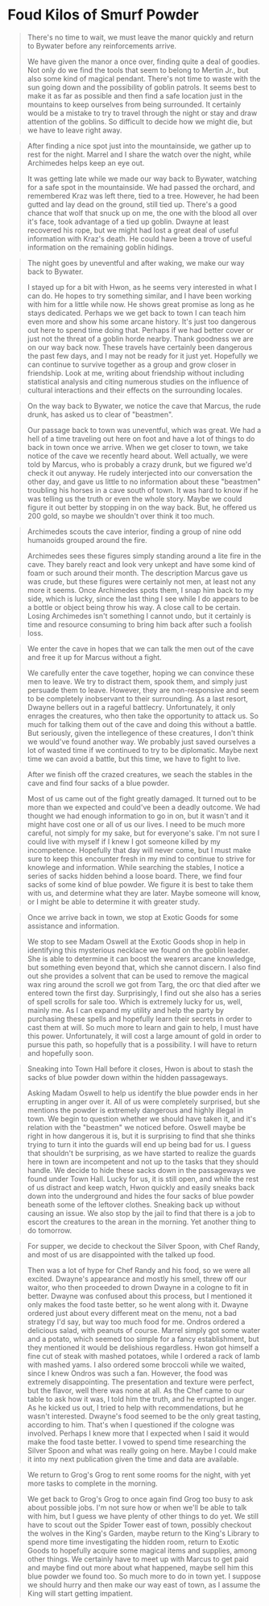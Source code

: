 # Foud Kilos of Smurf Powder

>There's no time to wait, we must leave the manor quickly and return to Bywater before any reinforcements arrive.
>
>We have given the manor a once over, finding quite a deal of goodies. Not only do we find the tools that seem to belong to Mertin Jr., but also some kind of magical pendant. There's not time to waste with the sun going down and the possibility of goblin patrols. It seems best to make it as far as possible and then find a safe location just in the mountains to keep ourselves from being surrounded. It certainly would be a mistake to try to travel through the night or stay and draw attention of the goblins. So difficult to decide how we might die, but we have to leave right away.

>After finding a nice spot just into the mountainside, we gather up to rest for the night. Marrel and I share the watch over the night, while Archimedes helps keep an eye out.
>
>It was getting late while we made our way back to Bywater, watching for a safe spot in the mountainside. We had passed the orchard, and remembered Kraz was left there, tied to a tree. However, he had been gutted and lay dead on the ground, still tied up. There's a good chance that wolf that snuck up on me, the one with the blood all over it's face, took advantage of a tied up goblin. Dwayne at least recovered his rope, but we might had lost a great deal of useful information with Kraz's death. He could have been a trove of useful information on the remaining goblin hidings.

>The night goes by uneventful and after waking, we make our way back to Bywater.
>
>I stayed up for a bit with Hwon, as he seems very interested in what I can do. He hopes to try something similar, and I have been working with him for a little while now. He shows great promise as long as he stays dedicated. Perhaps we we get back to town I can teach him even more and show his some arcane history. It's just too dangerous out here to spend time doing that. Perhaps if we had better cover or just not the threat of a goblin horde nearby. Thank goodness we are on our way back now. These travels have certainly been dangerous the past few days, and I may not be ready for it just yet. Hopefully we can continue to survive together as a group and grow closer in friendship. Look at me, writing about friendship without including statistical analysis and citing numerous studies on the influence of cultural interactions and their effects on the surrounding locales.

>On the way back to Bywater, we notice the cave that Marcus, the rude drunk, has asked us to clear of "beastmen".
>
>Our passage back to town was uneventful, which was great. We had a hell of a time traveling out here on foot and have a lot of things to do back in town once we arrive. When we get closer to town, we take notice of the cave we recently heard about. Well actually, we were told by Marcus, who is probably a crazy drunk, but we figured we'd check it out anyway. He rudely interjected into our conversation the other day, and gave us little to no information about these "beastmen" troubling his horses in a cave south of town. It was hard to know if he was telling us the truth or even the whole story. Maybe we could figure it out better by stopping in on the way back. But, he offered us 200 gold, so maybe we shouldn't over think it too much.

>Archimedes scouts the cave interior, finding a group of nine odd humanoids grouped around the fire.
>
>Archimedes sees these figures simply standing around a lite fire in the cave. They barely react and look very unkept and have some kind of foam or such around their month. The description Marcus gave us was crude, but these figures were certainly not men, at least not any more it seems. Once Archimedes spots them, I snap him back to my side, which is lucky, since the last thing I see while I do appears to be a bottle or object being throw his way. A close call to be certain. Losing Archimedes isn't something I cannot undo, but it certainly is time and resource consuming to bring him back after such a foolish loss.

>We enter the cave in hopes that we can talk the men out of the cave and free it up for Marcus without a fight.
>
>We carefully enter the cave together, hoping we can convince these men to leave. We try to distract them, spook them, and simply just persuade them to leave. However, they are non-responsive and seem to be completely inobservant to their surrounding. As a last resort, Dwayne bellers out in a rageful battlecry. Unfortunately, it only enrages the creatures, who then take the opportunity to attack us. So much for talking them out of the cave and doing this without a battle. But seriously, given the intellegence of these creatures, I don't think we would've found another way. We probably just saved ourselves a lot of wasted time if we continued to try to be diplomatic. Maybe next time we can avoid a battle, but this time, we have to fight to live.

>After we finish off the crazed creatures, we seach the stables in the cave and find four sacks of a blue powder.
>
>Most of us came out of the fight greatly damaged. It turned out to be more than we expected and could've been a deadly outcome. We had thought we had enough information to go in on, but it wasn't and it might have cost one or all of us our lives. I need to be much more careful, not simply for my sake, but for everyone's sake. I'm not sure I could live with myself if I knew I got someone killed by my incompetence. Hopefully that day will never come, but I must make sure to keep this encounter fresh in my mind to continue to strive for knowlege and information. While searching the stables, I notice a series of sacks hidden behind a loose board. There, we find four sacks of some kind of blue powder. We figure it is best to take them with us, and determine what they are later. Maybe someone will know, or I might be able to determine it with greater study.

>Once we arrive back in town, we stop at Exotic Goods for some assistance and information.
>
>We stop to see Madam Oswell at the Exotic Goods shop in help in identifying this mysterious necklace we found on the goblin leader. She is able to determine it can boost the wearers arcane knowledge, but something even beyond that, which she cannot discern. I also find out she provides a solvent that can be used to remove the magical wax ring around the scroll we got from Targ, the orc that died after we entered town the first day. Surprisingly, I find out she also has a series of spell scrolls for sale too. Which is extremely lucky for us, well, mainly me. As I can expand my utility and help the party by purchasing these spells and hopefully learn their secrets in order to cast them at will. So much more to learn and gain to help, I must have this power. Unfortunately, it will cost a large amount of gold in order to pursue this path, so hopefully that is a possibility. I will have to return and hopefully soon.

>Sneaking into Town Hall before it closes, Hwon is about to stash the sacks of blue powder down within the hidden passageways.
>
>Asking Madam Oswell to help us identify the blue powder ends in her errupting in anger over it. All of us were completely surprised, but she mentions the powder is extremely dangerous and highly illegal in town. We begin to question whether we should have taken it, and it's relation with the "beastmen" we noticed before. Oswell maybe be right in how dangerous it is, but it is surprising to find that she thinks trying to turn it into the guards will end up being bad for us. I guess that shouldn't be surprising, as we have started to realize the guards here in town are incompetent and not up to the tasks that they should handle. We decide to hide these sacks down in the passageways we found under Town Hall. Lucky for us, it is still open, and while the rest of us distract and keep watch, Hwon quickly and easily sneaks back down into the underground and hides the four sacks of blue powder beneath some of the leftover clothes. Sneaking back up without causing an issue. We also stop by the jail to find that there is a job to escort the creatures to the arean in the morning. Yet another thing to do tomorrow.

>For supper, we decide to checkout the Silver Spoon, with Chef Randy, and most of us are disappointed with the talked up food.
>
>Then was a lot of hype for Chef Randy and his food, so we were all excited. Dwayne's appearance and mostly his smell, threw off our waitor, who then proceeded to drown Dwayne in a cologne to fit in better. Dwayne was confused about this process, but I mentioned it only makes the food taste better, so he went along with it. Dwayne ordered just about every different meat on the menu, not a bad strategy I'd say, but way too much food for me. Ondros ordered a delicious salad, with peanuts of course. Marrel simply got some water and a potato, which seemed too simple for a fancy establishment, but they mentioned it would be delishious regardless. Hwon got himself a fine cut of steak with mashed potatoes, while I ordered a rack of lamb with mashed yams. I also ordered some broccoli while we waited, since I knew Ondros was such a fan. However, the food was extremely disappointing. The presentation and texture were perfect, but the flavor, well there was none at all. As the Chef came to our table to ask how it was, I told him the truth, and he errupted in anger. As he kicked us out, I tried to help with recommendations, but he wasn't interested. Dwayne's food seemed to be the only great tasting, according to him. That's when I questioned if the cologne was involved. Perhaps I knew more that I expected when I said it would make the food taste better. I vowed to spend time researching the Silver Spoon and what was really going on here. Maybe I could make it into my next publication given the time and data are available.

>We return to Grog's Grog to rent some rooms for the night, with yet more tasks to complete in the morning.
>
>We get back to Grog's Grog to once again find Grog too busy to ask about possible jobs. I'm not sure how or when we'll be able to talk with him, but I guess we have plenty of other things to do yet. We still have to scout out the Spider Tower east of town, possibly checkout the wolves in the King's Garden, maybe return to the King's Library to spend more time investigating the hidden room, return to Exotic Goods to hopefully acquire some magical items and supplies, among other things. We certainly have to meet up with Marcus to get paid and maybe find out more about what happened, maybe sell him this blue powder we found too. So much more to do in town yet. I suppose we should hurry and then make our way east of town, as I assume the King will start getting impatient.
>
